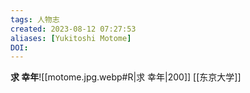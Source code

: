 ```yaml
---
tags: 人物志
created: 2023-08-12 07:27:53
aliases: [Yukitoshi Motome]
DOI: 
---
```

**求 幸年**![[motome.jpg.webp#R|求 幸年|200]]
[[东京大学]]

